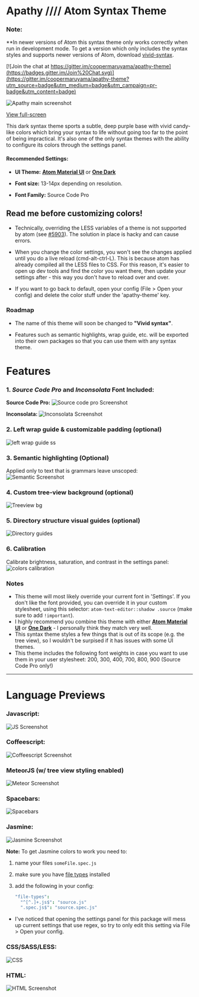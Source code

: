 # Apathy   ////  Atom Syntax Theme

### Note:
**In newer versions of Atom this syntax theme only works correctly when run in development mode. To get a version which only includes the syntax styles and supports newer versions of Atom, download [vivid-syntax](https://atom.io/themes/vivid).

[![Join the chat at https://gitter.im/coopermaruyama/apathy-theme](https://badges.gitter.im/Join%20Chat.svg)](https://gitter.im/coopermaruyama/apathy-theme?utm_source=badge&utm_medium=badge&utm_campaign=pr-badge&utm_content=badge)

![Apathy main
screenshot](https://dl.dropboxusercontent.com/u/1406414/cloud/hero.png)

[View full-screen](https://www.dropbox.com/s/dt8y45icuw6co8e/full-screen.png?dl=0)


This dark syntax theme sports a subtle, deep purple base with vivid candy-like colors which bring your syntax to life without going too far to the point of being impractical. It's also one of the only syntax themes with the ability to configure its colors through the settings panel.

#### Recommended Settings:

* **UI Theme:**  **[Atom Material UI](https://atom.io/themes/atom-material-ui)** or **[One Dark](https://github.com/atom/one-dark-ui)**

* **Font size:** 13-14px depending on resolution.

* **Font Family:** Source Code Pro


## Read me before customizing colors!

* Technically, overriding the LESS variables of a theme is not supported by atom (see [#5903](https://github.com/atom/atom/issues/5903)). The solution in place is hacky and can cause errors.

* When you change the color settings, you won't see the changes applied until you do a live reload (cmd-alt-ctrl-L). This is because atom has already compiled all the LESS files to CSS. For this reason, it's easier to open up dev tools and find the color you want there, then update your settings after - this way you don't have to reload over and over.

* If you want to go back to default, open your config (File > Open your config) and delete the color stuff under the 'apathy-theme' key.


### Roadmap

* The name of this theme will soon be changed to **"Vivid syntax"**.

* Features such as semantic highlights, wrap guide, etc. will be exported into their own packages so that you can use them with any syntax theme.


# Features

### 1. _Source Code Pro_ and _Inconsolata_ Font Included:

**Source Code Pro:**
![Source code pro Screenshot](https://s3.amazonaws.com/f.cl.ly/items/3C0y3L400K2S0g2F132o/Image%202015-06-03%20at%202.19.53%20AM.png)

**Inconsolata:**
![Inconsolata Screenshot](https://s3.amazonaws.com/f.cl.ly/items/0W0N2F181t2k0Z0a2M3x/Image%202015-06-03%20at%202.20.22%20AM.png)



### 2. Left wrap guide & customizable padding (optional)
![left wrap guide ss](https://s3.amazonaws.com/f.cl.ly/items/0e3O2E2s472q1w15383y/Image%202015-06-03%20at%202.37.21%20AM.png)



### 3. Semantic highlighting (Optional)

Applied only to text that is grammars leave unscoped:
![Semantic Screenshot](https://s3.amazonaws.com/f.cl.ly/items/2p1F2I451d3n3l0Z1M3p/Image%202015-06-03%20at%202.23.51%20AM.png)



### 4. Custom tree-view background (optional)

![Treeview bg](https://s3.amazonaws.com/f.cl.ly/items/1Y0g3E3G2C1t161A1i1q/treeview.png)



### 5. Directory structure visual guides (optional)

![Directory guides](https://s3.amazonaws.com/f.cl.ly/items/2L0z3R2K1Y1w3L3x3y2E/Image%202015-06-03%20at%202.26.45%20AM.png)

### 6. Calibration

Calibrate brightness, saturation, and contrast in the settings panel:
![colors calibration](https://www.dropbox.com/s/luij8bj2hzzzyjs/Screenshot%202015-07-24%2005.00.44.png?dl=1)



### Notes
  - This theme will most likely override your current font in 'Settings'. If you don't like the font provided, you can override it in your custom stylesheet, using this selector: `atom-text-editor::shadow .source` (make sure to add `!important`).
  - I highly recommend you combine this theme with either **[Atom Material UI](https://atom.io/themes/atom-material-ui)** or **[One Dark](https://github.com/atom/one-dark-ui)** - I personally think they match very well.
  - This syntax theme styles a few things that is out of its scope (e.g. the tree view), so I wouldn't be surpised if it has issues with some UI themes.
  - This theme includes the following font weights in case you want to use them in your user stylesheet: 200, 300, 400, 700, 800, 900 (Source Code Pro only!)


---

# Language Previews

### Javascript:
![JS Screenshot](https://www.dropbox.com/s/k16waf5hwbbyj4h/Screenshot%202015-07-25%2022.49.41.png?dl=1)

### Coffeescript:
![Coffeescript Screenshot](https://www.dropbox.com/s/j3v86tzekwbx9ie/Screenshot%202015-07-26%2012.19.55.png?dl=1)

### MeteorJS (w/ tree view styling enabled)
![Meteor Screenshot](https://www.dropbox.com/s/v3jowyau6q1dtt1/Screenshot%202015-07-26%2012.48.00.png?dl=1)

### Spacebars:
![Spacebars](https://s3.amazonaws.com/f.cl.ly/items/3J070V2h070X182c3F1R/Image%202015-05-01%20at%207.42.33%20PM.png)

### Jasmine:
![Jasmine
Screenshot](https://s3.amazonaws.com/f.cl.ly/items/2P453t1f2E250B1u2U3c/Image%202015-05-26%20at%209.46.57%20PM.png)

**Note:** To get Jasmine colors to work you need to:
  1.  name your files `someFile.spec.js`
  2.  make sure you have [file types](https://atom.io/packages/file-types) installed
  3.  add the following in your config:

      ```coffee
      "file-types":
        "^[^.]+.js$": "source.js"
        ".spec.js$": "source.spec.js"
      ```
* I've noticed that opening the settings panel for this package will mess up current settings that use regex, so try to only edit this setting via File > Open your config.

### CSS/SASS/LESS:
![CSS](https://s3.amazonaws.com/f.cl.ly/items/2Q1H1W2R3o2F0C2b043K/Image%202015-05-01%20at%207.41.18%20PM.png)

### HTML:
![HTML Screenshot](https://s3.amazonaws.com/f.cl.ly/items/0L3E1F1F1r3G2y242a0E/Image%202015-05-01%20at%207.39.59%20PM.png)
